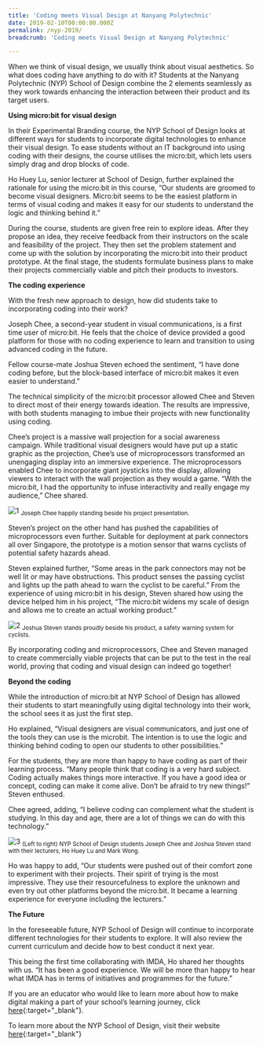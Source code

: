 ```yaml
---
title: 'Coding meets Visual Design at Nanyang Polytechnic'
date: 2019-02-10T00:00:00.000Z
permalink: /nyp-2019/
breadcrumb: 'Coding meets Visual Design at Nanyang Polytechnic'

---
```



When we think of visual design, we usually think about visual aesthetics. So what does coding have anything to do with it? Students at the Nanyang Polytechnic (NYP) School of Design combine the 2 elements seamlessly as they work towards enhancing the interaction between their product and its target users.

**Using micro:bit for visual design** 

In their Experimental Branding course, the NYP School of Design looks at different ways for students to incorporate digital technologies to enhance their visual design. To ease students without an IT background into using coding with their designs, the course utilises the micro:bit, which lets users simply drag and drop blocks of code. 

Ho Huey Lu, senior lecturer at School of Design, further explained the rationale for using the micro:bit in this course, “Our students are groomed to become visual designers. Micro:bit seems to be the easiest platform in terms of visual coding and makes it easy for our students to understand the logic and thinking behind it.”

During the course, students are given free rein to explore ideas. After they propose an idea, they receive feedback from their instructors on the scale and feasibility of the project. They then set the problem statement and come up with the solution by incorporating the micro:bit into their product prototype. At the final stage, the students formulate business plans to make their projects commercially viable and pitch their products to investors.

**The coding experience**

With the fresh new approach to design, how did students take to incorporating coding into their work? 

Joseph Chee, a second-year student in visual communications, is a first time user of micro:bit. He feels that the choice of device provided a good platform for those with no coding experience to learn and transition to using advanced coding in the future. 

Fellow course-mate Joshua Steven echoed the sentiment, “I have done coding before, but the block-based interface of micro:bit makes it even easier to understand.”

The technical simplicity of the micro:bit processor allowed Chee and Steven to direct most of their energy towards ideation. The results are impressive, with both students managing to imbue their projects with new functionality using coding. 

Chee’s project is a massive wall projection for a social awareness campaign. While traditional visual designers would have put up a static graphic as the projection, Chee’s use of microprocessors transformed an unengaging display into an immersive experience. The microprocessors enabled Chee to incorporate giant joysticks into the display, allowing viewers to interact with the wall projection as they would a game. “With the micro:bit, I had the opportunity to infuse interactivity and really engage my audience,” Chee shared.

![1](/images/stories/features/nyp-coding-meets-visual-design/1.jpg)
<sub>Joseph Chee happily standing beside his project presentation.</sub>

Steven’s project on the other hand has pushed the capabilities of microprocessors even further. Suitable for deployment at park connectors all over Singapore, the prototype is a motion sensor that warns cyclists of potential safety hazards ahead. 

Steven explained further, “Some areas in the park connectors may not be well lit or may have obstructions. This product senses the passing cyclist and lights up the path ahead to warn the cyclist to be careful.” From the experience of using micro:bit in his design, Steven shared how using the device helped him in his project, “The micro:bit widens my scale of design and allows me to create an actual working product.”

![2](/images/stories/features/nyp-coding-meets-visual-design/2.jpg)
<sub>Joshua Steven stands proudly beside his product, a safety warning system for cyclists.</sub>

By incorporating coding and microprocessors, Chee and Steven managed to create commercially viable projects that can be put to the test in the real world, proving that coding and visual design can indeed go together!

**Beyond the coding**

While the introduction of micro:bit at NYP School of Design has allowed their students to start meaningfully using digital technology into their work, the school sees it as just the first step.

Ho explained, “Visual designers are visual communicators, and just one of the tools they can use is the microbit. The intention is to use the logic and thinking behind coding to open our students to other possibilities.”

For the students, they are more than happy to have coding as part of their learning process. “Many people think that coding is a very hard subject. Coding actually makes things more interactive. If you have a good idea or concept, coding can make it come alive. Don’t be afraid to try new things!” Steven enthused. 

Chee agreed, adding, “I believe coding can complement what the student is studying. In this day and age, there are a lot of things we can do with this technology.”

![3](/images/stories/features/nyp-coding-meets-visual-design/3.jpg)
<sub>(Left to right) NYP School of Design students Joseph Chee and Joshua Steven stand with their lecturers, Ho Huey Lu and Mark Wong.</sub>

Ho was happy to add, “Our students were pushed out of their comfort zone to experiment with their projects. Their spirit of trying is the most impressive. They use their resourcefulness to explore the unknown and even try out other platforms beyond the micro:bit. It became a learning experience for everyone including the lecturers.”

**The Future**

In the foreseeable future, NYP School of Design will continue to incorporate different technologies for their students to explore. It will also review the current curriculum and decide how to best conduct it next year.

This being the first time collaborating with IMDA, Ho shared her thoughts with us. “It has been a good experience. We will be more than happy to hear what IMDA has in terms of initiatives and programmes for the future.”

If you are an educator who would like to learn more about how to make digital making a part of your school’s learning journey, click [here](/in-schools/digital-maker/overview/){:target="_blank"}.

To learn more about the NYP School of Design, visit their website [here](https://www.nyp.edu.sg/schools/sdn.html){:target="_blank"}




